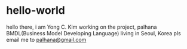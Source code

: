 # hello-world
hello there,
i am Yong C. Kim working on the project, palhana BMDL(Business Model Developing Language)
living in Seoul, Korea
pls email me to palhana@gmail.com
